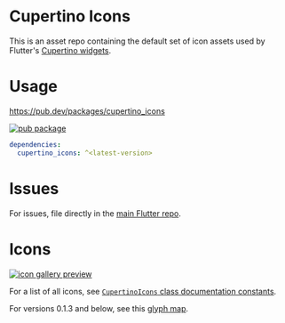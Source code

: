 # Cupertino Icons

This is an asset repo containing the default set of icon assets used by
Flutter's [Cupertino widgets](https://github.com/flutter/flutter/tree/master/packages/flutter/lib/src/cupertino).

# Usage

https://pub.dev/packages/cupertino_icons

[![pub package](https://img.shields.io/pub/v/cupertino_icons.svg)](https://pub.dev/packages/cupertino_icons)

```yaml
dependencies:
  cupertino_icons: ^<latest-version>
```

# Issues

For issues, file directly in the [main Flutter repo](https://github.com/flutter/flutter).

# Icons

[![icon gallery preview](gallery_preview_1.0.0.png)](https://api.flutter.dev/flutter/cupertino/CupertinoIcons-class.html)

For a list of all icons, see
[`CupertinoIcons` class documentation constants](https://api.flutter.dev/flutter/cupertino/CupertinoIcons-class.html#constants).

For versions 0.1.3 and below, see this [glyph map](https://raw.githubusercontent.com/flutter/packages/master/third_party/packages/cupertino_icons/map.png).

